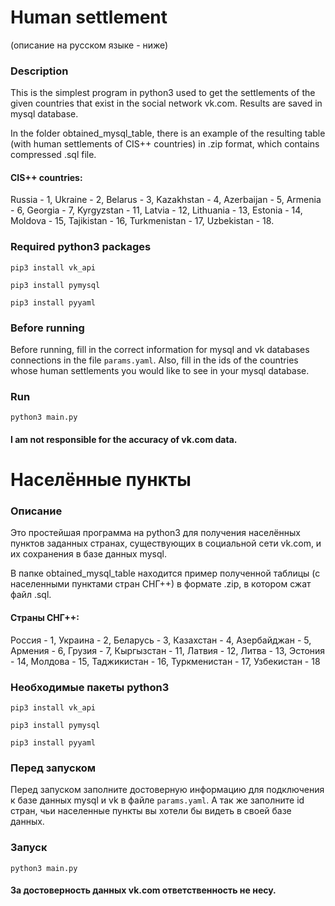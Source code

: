 
# Human settlement
(описание на русском языке - ниже)

### Description 

This is the simplest program in python3 used to get the settlements of the given countries that exist in the social network vk.com. Results are saved in mysql database. 

In the folder obtained_mysql_table, there is an example of the resulting table (with human settlements of CIS++ countries) in .zip format, which contains compressed .sql file. 

#### CIS++ countries:
Russia - 1,
Ukraine - 2,
Belarus - 3,
Kazakhstan - 4,
Azerbaijan - 5,
Armenia - 6,
Georgia - 7,
Kyrgyzstan - 11,
Latvia - 12,
Lithuania - 13,
Estonia - 14,
Moldova - 15,
Tajikistan - 16,
Turkmenistan - 17,
Uzbekistan - 18.


### Required python3 packages

`pip3 install vk_api`

`pip3 install pymysql`

`pip3 install pyyaml`

### Before running

Before running, fill in the correct information for mysql and vk databases connections in the file `params.yaml`. Also, fill in the ids of the countries whose human settlements you would like to see in your mysql database. 

### Run

`python3 main.py` 

#### I am not responsible for the accuracy of vk.com data.





# Населённые пункты

### Описание 

Это простейшая программа на python3 для получения населённых пунктов заданных странах, существующих в социальной сети vk.com, и их сохранения в базе данных mysql. 

В папке obtained_mysql_table находится пример полученной таблицы (с населенными пунктами стран СНГ++) в формате .zip, в котором сжат файл .sql. 

#### Страны СНГ++:
Россия - 1,
Украина - 2,
Беларусь - 3,
Казахстан - 4,
Азербайджан - 5,
Армения - 6,
Грузия - 7,
Кыргызстан - 11,
Латвия - 12,
Литва - 13,
Эстония - 14,
Молдова - 15,
Таджикистан - 16,
Туркменистан - 17,
Узбекистан - 18

### Необходимые пакеты python3

`pip3 install vk_api`

`pip3 install pymysql`

`pip3 install pyyaml`

### Перед запуском

Перед запуском заполните достоверную информацию для подключения к базе данных mysql и vk в файле `params.yaml`. А так же заполните id стран, чьи населенные пункты вы хотели бы видеть в своей базе данных. 

### Запуск

`python3 main.py` 

#### За достоверность данных vk.com ответственность не несу.  
